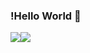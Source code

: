 ### !Hello World 👋


<img src="https://img.shields.io/badge/React.js-61DAFB?style=flat-square&logo=appveyor&green"/><img src="https://img.shields.io/badge/TypeScript-3178C6?style=flat-square&logo=appveyor&green"/>

